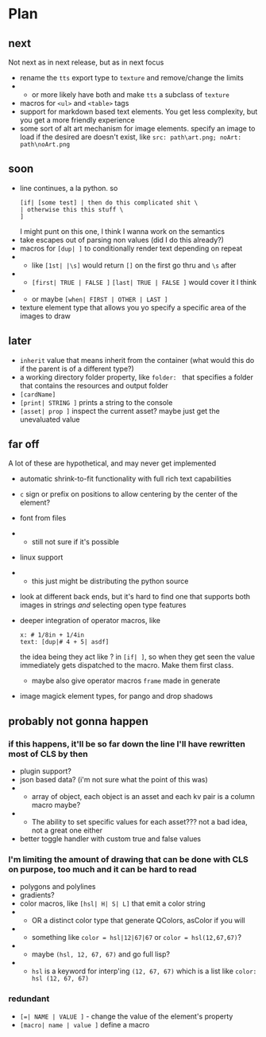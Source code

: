 # Plan


## next
Not next as in next release, but as in next focus

 - rename the `tts` export type to `texture` and remove/change the limits
 - - or more likely have both and make `tts` a subclass of `texture`
 - macros for `<ul>` and `<table>` tags
 - support for markdown based text elements. You get less complexity, but you get a more friendly experience
 - some sort of alt art mechanism for image elements. specify an image to load if the desired are doesn't exist, like `src: path\art.png; noArt: path\noArt.png`


## soon
 - line continues, a la python. so
    ```
    [if| [some test] | then do this complicated shit \
    | otherwise this this stuff \
    ]
    ```
   I might punt on this one, I think I wanna work on the semantics
 - take escapes out of parsing non values (did I do this already?)
 - macros for `[dup| ]` to conditionally render text depending on repeat
 - - like `[1st| |\s]` would return `[]` on the first go thru and `\s` after
 - - `[first| TRUE | FALSE ]` `[last| TRUE | FALSE ]` would cover it  I think
 - - or maybe `[when| FIRST | OTHER | LAST ]`
 - texture element type that allows you yo specify a specific area of the images to draw

## later
 - `inherit` value that means inherit from the container (what would this do if the parent is of a different type?)
 - a working directory folder property, like `folder: ` that specifies a folder that contains the resources and output folder
 - `[cardName]`
 - `[print| STRING ]` prints a string to the console
 - `[asset| prop ]` inspect the current asset? maybe just get the unevaluated value

## far off
A lot of these are hypothetical, and may never get implemented
 - automatic shrink-to-fit functionality with full rich text capabilities
 - `c` sign or prefix on positions to allow centering by the center of the element?
 - font from files
 - - still not sure if it's possible
 - linux support 
 - - this just might be distributing the python source
 - look at different back ends, but it's hard to find one that supports both images in strings *and* selecting open type features

 - deeper integration of operator macros, like 
    ```
    x: # 1/8in + 1/4in
    text: [dup|# 4 + 5| asdf]
    ```
   the idea being they act like ? in `[if| ]`, so when they get seen the value immediately gets dispatched to the macro. Make them first class. 
   - maybe also give operator macros `frame` made in generate
 - image magick element types, for pango and drop shadows


## probably not gonna happen

### if this happens, it'll be so far down the line I'll have rewritten most of CLS by then
 -  plugin support?
 - json based data? (i'm not sure what the point of this was)
 - - array of object, each object is an asset and each kv pair is a column macro maybe?
 - - The ability to set specific values for each asset???
 not a bad idea, not a great one either
 - better toggle handler with custom true and false values
### I'm limiting the amount of drawing that can be done with CLS on purpose, too much and it can be hard to read
 - polygons and polylines
 - gradients?
 - color macros, like `[hsl| H| S| L]` that emit a color string
 - -  OR a distinct color type that generate QColors, asColor if you will
 - - something like `color = hsl|12|67|67` or `color = hsl(12,67,67)`?
 - - maybe `(hsl, 12, 67, 67)` and go full lisp?
 - - `hsl` is a keyword for interp'ing `(12, 67, 67)` which is a list like `color: hsl (12, 67, 67)`
### redundant
 - `[=| NAME | VALUE ]` - change the value of the element's property
 - `[macro| name | value ]` define a macro